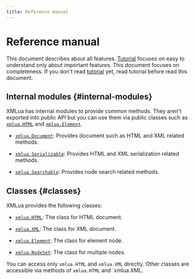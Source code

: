 ```yaml
---
title: Reference manual
---
```


# Reference manual

This document describes about all features. [Tutorial][tutorial] focuses on easy to understand only about important features. This document focuses on completeness. If you don't read [tutorial][tutorial] yet, read tutorial before read this document.

## Internal modules {#internal-modules}

XMLua has internal modules to provide common methods. They aren't exported into public API but you can use them via public classes such as [`xmlua.HTML`][html] and [`xmlua.Element`][element].

  * [`xmlua.Document`][document]: Provides document such as HTML and XML related methods.

  * [`xmlua.Serializable`][serializable]: Provides HTML and XML serialization related methods.

  * [`xmlua.Searchable`][searchable]: Provides node search related methods.

## Classes {#classes}

XMLua provides the following classes:

  * [`xmlua.HTML`][html]: The class for HTML document.

  * [`xmlua.XML`][xml]: The class for XML document.

  * [`xmlua.Element`][element]: The class for element node.

  * [`xmlua.NodeSet`][node-set]: The class for multiple nodes.

You can access only `xmlua.HTML` and `xmlua.XML` directly. Other classes are accessible via methods of `xmlua.HTML` and `xmlua.XML.

[tutorial]:../tutorial/

[document]:document.html

[serializable]:serializable.html

[searchable]:searchable.html

[html]:html.html

[xml]:xml.html

[element]:element.html

[node-set]:node-set.html
